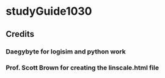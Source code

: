# studyGuide1030
## Credits <br />

### Daegybyte for logisim and python work <br />

### Prof. Scott Brown for creating the linscale.html file <br />
